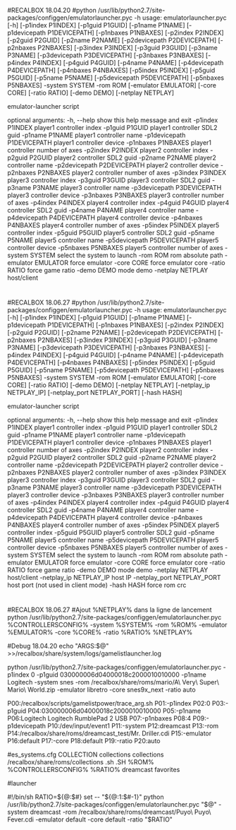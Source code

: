 #RECALBOX 18.04.20
#python /usr/lib/python2.7/site-packages/configgen/emulatorlauncher.pyc -h
usage: emulatorlauncher.pyc [-h] [-p1index P1INDEX] [-p1guid P1GUID]
                            [-p1name P1NAME] [-p1devicepath P1DEVICEPATH]
                            [-p1nbaxes P1NBAXES] [-p2index P2INDEX]
                            [-p2guid P2GUID] [-p2name P2NAME]
                            [-p2devicepath P2DEVICEPATH] [-p2nbaxes P2NBAXES]
                            [-p3index P3INDEX] [-p3guid P3GUID]
                            [-p3name P3NAME] [-p3devicepath P3DEVICEPATH]
                            [-p3nbaxes P3NBAXES] [-p4index P4INDEX]
                            [-p4guid P4GUID] [-p4name P4NAME]
                            [-p4devicepath P4DEVICEPATH] [-p4nbaxes P4NBAXES]
                            [-p5index P5INDEX] [-p5guid P5GUID]
                            [-p5name P5NAME] [-p5devicepath P5DEVICEPATH]
                            [-p5nbaxes P5NBAXES] -system SYSTEM -rom ROM
                            [-emulator EMULATOR] [-core CORE] [-ratio RATIO]
                            [-demo DEMO] [-netplay NETPLAY]

emulator-launcher script

optional arguments:
  -h, --help            show this help message and exit
  -p1index P1INDEX      player1 controller index
  -p1guid P1GUID        player1 controller SDL2 guid
  -p1name P1NAME        player1 controller name
  -p1devicepath P1DEVICEPATH
                        player1 controller device
  -p1nbaxes P1NBAXES    player1 controller number of axes
  -p2index P2INDEX      player2 controller index
  -p2guid P2GUID        player2 controller SDL2 guid
  -p2name P2NAME        player2 controller name
  -p2devicepath P2DEVICEPATH
                        player2 controller device
  -p2nbaxes P2NBAXES    player2 controller number of axes
  -p3index P3INDEX      player3 controller index
  -p3guid P3GUID        player3 controller SDL2 guid
  -p3name P3NAME        player3 controller name
  -p3devicepath P3DEVICEPATH
                        player3 controller device
  -p3nbaxes P3NBAXES    player3 controller number of axes
  -p4index P4INDEX      player4 controller index
  -p4guid P4GUID        player4 controller SDL2 guid
  -p4name P4NAME        player4 controller name
  -p4devicepath P4DEVICEPATH
                        player4 controller device
  -p4nbaxes P4NBAXES    player4 controller number of axes
  -p5index P5INDEX      player5 controller index
  -p5guid P5GUID        player5 controller SDL2 guid
  -p5name P5NAME        player5 controller name
  -p5devicepath P5DEVICEPATH
                        player5 controller device
  -p5nbaxes P5NBAXES    player5 controller number of axes
  -system SYSTEM        select the system to launch
  -rom ROM              rom absolute path
  -emulator EMULATOR    force emulator
  -core CORE            force emulator core
  -ratio RATIO          force game ratio
  -demo DEMO            mode demo
  -netplay NETPLAY      host/client
#

#RECALBOX 18.06.27
#python /usr/lib/python2.7/site-packages/configgen/emulatorlauncher.pyc -h
usage: emulatorlauncher.pyc [-h] [-p1index P1INDEX] [-p1guid P1GUID]
                            [-p1name P1NAME] [-p1devicepath P1DEVICEPATH]
                            [-p1nbaxes P1NBAXES] [-p2index P2INDEX]
                            [-p2guid P2GUID] [-p2name P2NAME]
                            [-p2devicepath P2DEVICEPATH] [-p2nbaxes P2NBAXES]
                            [-p3index P3INDEX] [-p3guid P3GUID]
                            [-p3name P3NAME] [-p3devicepath P3DEVICEPATH]
                            [-p3nbaxes P3NBAXES] [-p4index P4INDEX]
                            [-p4guid P4GUID] [-p4name P4NAME]
                            [-p4devicepath P4DEVICEPATH] [-p4nbaxes P4NBAXES]
                            [-p5index P5INDEX] [-p5guid P5GUID]
                            [-p5name P5NAME] [-p5devicepath P5DEVICEPATH]
                            [-p5nbaxes P5NBAXES] -system SYSTEM -rom ROM
                            [-emulator EMULATOR] [-core CORE] [-ratio RATIO]
                            [-demo DEMO] [-netplay NETPLAY]
                            [-netplay_ip NETPLAY_IP]
                            [-netplay_port NETPLAY_PORT] [-hash HASH]

emulator-launcher script

optional arguments:
  -h, --help            show this help message and exit
  -p1index P1INDEX      player1 controller index
  -p1guid P1GUID        player1 controller SDL2 guid
  -p1name P1NAME        player1 controller name
  -p1devicepath P1DEVICEPATH
                        player1 controller device
  -p1nbaxes P1NBAXES    player1 controller number of axes
  -p2index P2INDEX      player2 controller index
  -p2guid P2GUID        player2 controller SDL2 guid
  -p2name P2NAME        player2 controller name
  -p2devicepath P2DEVICEPATH
                        player2 controller device
  -p2nbaxes P2NBAXES    player2 controller number of axes
  -p3index P3INDEX      player3 controller index
  -p3guid P3GUID        player3 controller SDL2 guid
  -p3name P3NAME        player3 controller name
  -p3devicepath P3DEVICEPATH
                        player3 controller device
  -p3nbaxes P3NBAXES    player3 controller number of axes
  -p4index P4INDEX      player4 controller index
  -p4guid P4GUID        player4 controller SDL2 guid
  -p4name P4NAME        player4 controller name
  -p4devicepath P4DEVICEPATH
                        player4 controller device
  -p4nbaxes P4NBAXES    player4 controller number of axes
  -p5index P5INDEX      player5 controller index
  -p5guid P5GUID        player5 controller SDL2 guid
  -p5name P5NAME        player5 controller name
  -p5devicepath P5DEVICEPATH
                        player5 controller device
  -p5nbaxes P5NBAXES    player5 controller number of axes
  -system SYSTEM        select the system to launch
  -rom ROM              rom absolute path
  -emulator EMULATOR    force emulator
  -core CORE            force emulator core
  -ratio RATIO          force game ratio
  -demo DEMO            mode demo
  -netplay NETPLAY      host/client
  -netplay_ip NETPLAY_IP
                        host IP
  -netplay_port NETPLAY_PORT
                        host port (not used in client mode)
  -hash HASH            force rom crc
#

#RECALBOX 18.06.27
#Ajout %NETPLAY% dans la ligne de lancement
<command>python /usr/lib/python2.7/site-packages/configgen/emulatorlauncher.pyc %CONTROLLERSCONFIG% -system %SYSTEM% -rom %ROM% -emulator %EMULATOR% -core %CORE% -ratio %RATIO% %NETPLAY%</command>

#Debug 18.04.20
echo "ARGS:$@" >>/recalbox/share/system/logs/gamelistlauncher.log

python /usr/lib/python2.7/site-packages/configgen/emulatorlauncher.pyc -p1index 0 -p1guid 030000006d04000018c2000010010000 -p1name Logitech -system snes -rom /recalbox/share/roms/mario/A\ Very\ Super\ Mario\ World.zip -emulator libretro -core snes9x_next -ratio auto

P00:/recalbox/scripts/gamelistpower/trace_arg.sh
P01:-p1index
P02:0
P03:-p1guid
P04:030000006d04000018c2000010010000
P05:-p1name
P06:Logitech Logitech RumblePad 2 USB
P07:-p1nbaxes
P08:4
P09:-p1devicepath
P10:/dev/input/event1
P11:-system
P12:dreamcast
P13:-rom
P14:/recalbox/share/roms/dreamcast_test/Mr. Driller.cdi
P15:-emulator
P16:default
P17:-core
P18:default
P19:-ratio
P20:auto

#es_systems.cfg COLLECTION
	<!--NORDIC POWER-->
  <system>
    <fullname>collections</fullname>
    <name>collections</name>
    <path>/recalbox/share/roms/collections</path>
    <extension>.sh .SH</extension>
    <command>%ROM% %CONTROLLERSCONFIG% %RATIO%</command>
    <platform>dreamcast</platform>
    <theme>favorites</theme>
  </system>

#launcher

#!/bin/sh
RATIO=${@:$#}
set -- "${@:1:$#-1}"
python /usr/lib/python2.7/site-packages/configgen/emulatorlauncher.pyc "$@" -system dreamcast -rom /recalbox/share/roms/dreamcast/Puyo\ Puyo\ Fever.cdi -emulator default -core default -ratio "$RATIO"


